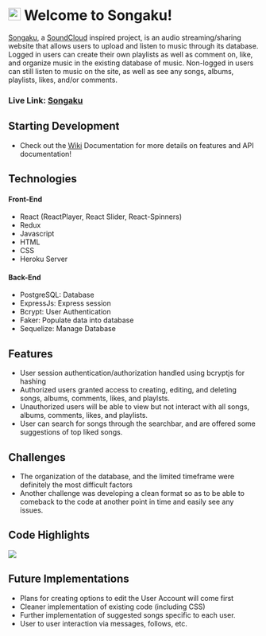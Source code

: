 # <img src="/frontend/public/favicon.ico" width="25" height="25"> Welcome to Songaku!

[Songaku](https://songaku.herokuapp.com/), a [SoundCloud](https://soundcloud.com/) inspired project, is an audio streaming/sharing website that allows users to upload and listen to music through its database. Logged in users can create their own playlists as well as comment on, like, and organize music in the existing database of music. Non-logged in users can still listen to music on the site, as well as see any songs, albums, playlists, likes, and/or comments.

### **Live Link: [Songaku](https://songaku.herokuapp.com/)**

## Starting Development
- Check out the [Wiki](https://github.com/brentarimoto/Songaku/wiki) Documentation for more details on features and API documentation!

## Technologies 
#### Front-End
- React (ReactPlayer, React Slider, React-Spinners)
- Redux
- Javascript
- HTML
- CSS
- Heroku Server

#### Back-End
- PostgreSQL: Database
- ExpressJs: Express session
- Bcrypt: User Authentication
- Faker: Populate data into database
- Sequelize: Manage Database

## Features
 - User session authentication/authorization handled using bcryptjs for hashing
 - Authorized users granted access to creating, editing, and deleting songs, albums, comments, likes, and playlsts.
 - Unauthorized users will be able to view but not interact with all songs, albums, comments, likes, and playlists.
 - User can search for songs through the searchbar, and are offered some suggestions of top liked songs.

## Challenges
 - The organization of the database, and the limited timeframe were definitely the most difficult factors 
 - Another challenge was developing a clean format so as to be able to comeback to the code at another point in time and easily see any issues.

## Code Highlights

<img src='https://s3.console.aws.amazon.com/s3/object/brentarimotoprojects?region=us-west-1&prefix=Songaku.gif'>

## Future Implementations
 - Plans for creating options to edit the User Account will come first
 - Cleaner implementation of existing code (including CSS)
 - Further implementation of suggested songs specific to each user.
 - User to user interaction via messages, follows, etc.
